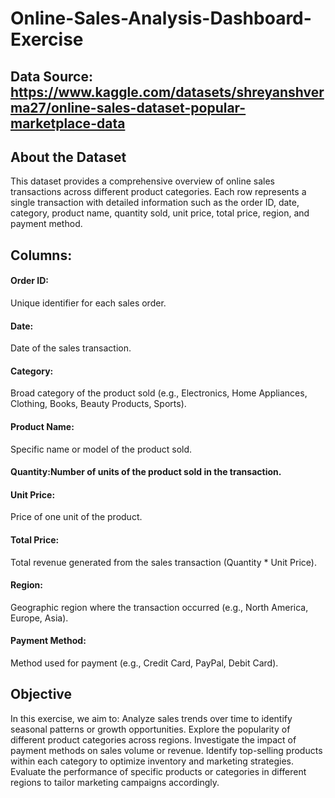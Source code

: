 # Online-Sales-Analysis-Dashboard-Exercise

## Data Source: https://www.kaggle.com/datasets/shreyanshverma27/online-sales-dataset-popular-marketplace-data

## About the Dataset
This dataset provides a comprehensive overview of online sales transactions across different product categories. Each row represents a single transaction with detailed information such as the order ID, date, category, product name, quantity sold, unit price, total price, region, and payment method.

## Columns:

#### Order ID: 
Unique identifier for each sales order.

#### Date:
Date of the sales transaction.

#### Category:
Broad category of the product sold (e.g., Electronics, Home Appliances, Clothing, Books, Beauty Products, Sports).

#### Product Name:
Specific name or model of the product sold.

#### Quantity:Number of units of the product sold in the transaction.

#### Unit Price:
Price of one unit of the product.

#### Total Price: 
Total revenue generated from the sales transaction (Quantity * Unit Price).

#### Region:
Geographic region where the transaction occurred (e.g., North America, Europe, Asia).

#### Payment Method: 
Method used for payment (e.g., Credit Card, PayPal, Debit Card).

## Objective
In this exercise, we aim to:
Analyze sales trends over time to identify seasonal patterns or growth opportunities.
Explore the popularity of different product categories across regions.
Investigate the impact of payment methods on sales volume or revenue.
Identify top-selling products within each category to optimize inventory and marketing strategies.
Evaluate the performance of specific products or categories in different regions to tailor marketing campaigns accordingly.
